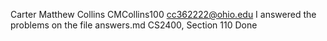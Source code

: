 Carter Matthew Collins
CMCollins100
cc362222@ohio.edu
I answered the problems on the file answers.md
CS2400, Section 110
Done
